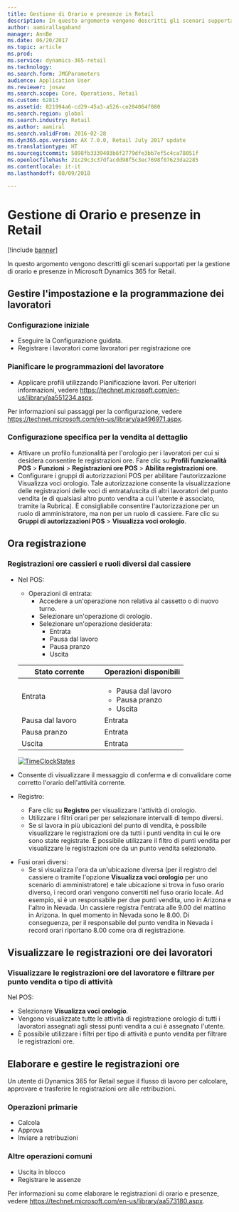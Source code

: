 ```yaml
---
title: Gestione di Orario e presenze in Retail
description: In questo argomento vengono descritti gli scenari supportati per la gestione di orario e presenze in Microsoft Dynamics 365 for Retail.
author: aamirallaqaband
manager: AnnBe
ms.date: 06/20/2017
ms.topic: article
ms.prod: 
ms.service: dynamics-365-retail
ms.technology: 
ms.search.form: JMGParameters
audience: Application User
ms.reviewer: josaw
ms.search.scope: Core, Operations, Retail
ms.custom: 62813
ms.assetid: 821994a6-cd29-45a3-a526-ce204064f080
ms.search.region: global
ms.search.industry: Retail
ms.author: aamiral
ms.search.validFrom: 2016-02-28
ms.dyn365.ops.version: AX 7.0.0, Retail July 2017 update
ms.translationtype: HT
ms.sourcegitcommit: 5098fb3339403b6f2779dfe3bb7ef5c4ca78051f
ms.openlocfilehash: 21c29c3c37dfacdd98f5c3ec7698f07623da2285
ms.contentlocale: it-it
ms.lasthandoff: 08/09/2018

---
```


# <a name="time-and-attendance-management-in-retail"></a>Gestione di Orario e presenze in Retail

[!include [banner](includes/banner.md)]

In questo argomento vengono descritti gli scenari supportati per la gestione di orario e presenze in Microsoft Dynamics 365 for Retail. 

<a name="manage-worker-setup-and-scheduling"></a>Gestire l'impostazione e la programmazione dei lavoratori
----------------------------------

### <a name="initial-configuration"></a>Configurazione iniziale

-   Eseguire la Configurazione guidata.
-   Registrare i lavoratori come lavoratori per registrazione ore

### <a name="plan-worker-schedules"></a>Pianificare le programmazioni del lavoratore

-   Applicare profili utilizzando Pianificazione lavori. Per ulteriori informazioni, vedere <https://technet.microsoft.com/en-us/library/aa551234.aspx>.

Per informazioni sui passaggi per la configurazione, vedere <https://technet.microsoft.com/en-us/library/aa496971.aspx>.

### <a name="retail-specific-configuration"></a>Configurazione specifica per la vendita al dettaglio

-   Attivare un profilo funzionalità per l'orologio per i lavoratori per cui si desidera consentire le registrazioni ore. Fare clic su **Profili funzionalità POS** &gt; **Funzioni** &gt; **Registrazioni ore POS** &gt; **Abilita registrazioni ore**.
-   Configurare i gruppi di autorizzazioni POS per abilitare l'autorizzazione Visualizza voci orologio. Tale autorizzazione consente la visualizzazione delle registrazioni delle voci di entrata/uscita di altri lavoratori del punto vendita (e di qualsiasi altro punto vendita a cui l'utente è associato, tramite la Rubrica). È consigliabile consentire l'autorizzazione per un ruolo di amministratore, ma non per un ruolo di cassiere. Fare clic su **Gruppi di autorizzazioni POS** &gt; **Visualizza voci orologio**.

## <a name="register-time"></a>Ora registrazione
### <a name="cashier-and-non-cashier-time-registrations"></a>Registrazioni ore cassieri e ruoli diversi dal cassiere

-   Nel POS:
    -   Operazioni di entrata:
        -   Accedere a un'operazione non relativa al cassetto o di nuovo turno.
        -   Selezionare un'operazione di orologio.
        -   Selezionare un'operazione desiderata:
            -   Entrata
            -   Pausa dal lavoro
            -   Pausa pranzo
            -   Uscita

    <table>
    <colgroup>
    <col width="50%" />
    <col width="50%" />
    </colgroup>
    <thead>
    <tr class="header">
    <th>Stato corrente</th>
    <th>Operazioni disponibili</th>
    </tr>
    </thead>
    <tbody>
    <tr class="odd">
    <td>Entrata</td>
    <td><ul>
    <li>Pausa dal lavoro</li>
    <li>Pausa pranzo</li>
    <li>Uscita</li>
    </ul></td>
    </tr>
    <tr class="even">
    <td>Pausa dal lavoro</td>
    <td>Entrata</td>
    </tr>
    <tr class="odd">
    <td>Pausa pranzo</td>
    <td>Entrata</td>
    </tr>
    <tr class="even">
    <td>Uscita</td>
    <td>Entrata</td>
    </tr>
    </tbody>
    </table>

    [![TimeClockStates](./media/timeclockstates.png)](./media/timeclockstates.png)
-   Consente di visualizzare il messaggio di conferma e di convalidare come corretto l'orario dell'attività corrente.
-   Registro:
    -   Fare clic su **Registro** per visualizzare l'attività di orologio.
    -   Utilizzare i filtri orari per per selezionare intervalli di tempo diversi.
    -   Se si lavora in più ubicazioni del punto di vendita, è possibile visualizzare le registrazioni ore da tutti i punti vendita in cui le ore sono state registrate. È possibile utilizzare il filtro di punti vendita per visualizzare le registrazioni ore da un punto vendita selezionato.

<!-- -->

-   Fusi orari diversi:
    -   Se si visualizza l'ora da un'ubicazione diversa (per il registro del cassiere o tramite l'opzione **Visualizza voci orologio** per uno scenario di amministratore) e tale ubicazione si trova in fuso orario diverso, i record orari vengono convertiti nel fuso orario locale. Ad esempio, si è un responsabile per due punti vendita, uno in Arizona e l'altro in Nevada. Un cassiere registra l'entrata alle 9.00 del mattino in Arizona. In quel momento in Nevada sono le 8.00. Di conseguenza, per il responsabile del punto vendita in Nevada i record orari riportano 8.00 come ora di registrazione.

## <a name="view-worker-time-registrations"></a>Visualizzare le registrazioni ore dei lavoratori
### <a name="view-worker-time-registrations-and-filter-by-store-or-activity-type"></a>Visualizzare le registrazioni ore del lavoratore e filtrare per punto vendita o tipo di attività

Nel POS:

-   Selezionare **Visualizza voci orologio**.
-   Vengono visualizzate tutte le attività di registrazione orologio di tutti i lavoratori assegnati agli stessi punti vendita a cui è assegnato l'utente.
-   È possibile utilizzare i filtri per tipo di attività e punto vendita per filtrare le registrazioni ore.

## <a name="process-and-manage-time-registrations"></a>Elaborare e gestire le registrazioni ore
Un utente di Dynamics 365 for Retail segue il flusso di lavoro per calcolare, approvare e trasferire le registrazioni ore alle retribuzioni.

### <a name="primary-operations"></a>Operazioni primarie

-   Calcola
-   Approva
-   Inviare a retribuzioni

### <a name="other-common-operations"></a>Altre operazioni comuni

-   Uscita in blocco
-   Registrare le assenze

Per informazioni su come elaborare le registrazioni di orario e presenze, vedere <https://technet.microsoft.com/en-us/library/aa573180.aspx>.




